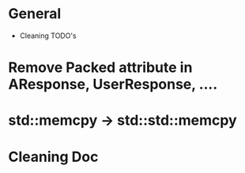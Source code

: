 # General
 - Cleaning TODO's

# Remove Packed attribute in AResponse, UserResponse, ....
# std::memcpy -> std::std::memcpy

# Cleaning Doc
##
